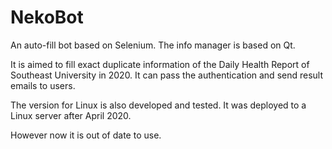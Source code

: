 # NekoBot

An auto-fill bot based on Selenium. The info manager is based on Qt.

It is aimed to fill exact duplicate information of the Daily Health Report of Southeast University in 2020. It can pass the authentication and send result emails to users.

The version for Linux is also developed and tested. It was deployed to a Linux server after April 2020. 

However now it is out of date to use.